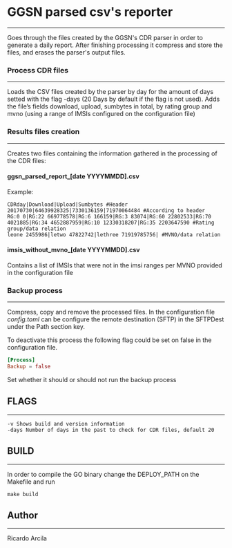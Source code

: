# GGSN parsed csv's reporter
---
Goes through the files created by the GGSN's CDR parser in order to generate a daily report. After finishing processing it compress and store the files, and erases the parser's output files.


### Process CDR files
---
Loads the CSV files created by the parser by day for the amount of days setted with the flag -days (20 Days by default if the flag is not used). Adds the file’s fields download, upload, sumbytes in total, by rating group and mvno (using a range of IMSIs configured on the configuration file)

### Results files creation 
---
Creates two files containing the information gathered in the processing of the CDR files:

#### ggsn_parsed_report_[date YYYYMMDD].csv
Example:
```
CDRday|Download|Upload|Sumbytes #Header
20170730|64639928325|7330136159|71970064484 #According to header
RG:0 0|RG:22 669778578|RG:6 166159|RG:3 83074|RG:60 22802533|RG:70 4021885|RG:34 4652887959|RG:10 12330318207|RG:35 2203647590 #Rating group/data relation
leone 2455986|letwo 47822742|lethree 71919785756| #MVNO/data relation
```

#### imsis_without_mvno_[date YYYYMMDD].csv
Contains a list of IMSIs that were not in the imsi ranges per MVNO provided in the configuration file

### Backup process
---
Compress, copy and remove the processed files. In the configuration file _config.toml_ can be configure the remote destination (SFTP) in the SFTPDest under the Path section key.

To deactivate this process the following flag could be set on false in the configuration file.
``` Toml
[Process]
Backup = false 
```
Set whether it should or should not run the backup process

## FLAGS
---
	-v Shows build and version information
	-days Number of days in the past to check for CDR files, default 20


## BUILD
---
In order to compile the GO binary change the DEPLOY_PATH on the Makefile and run

	make build


## Author
---
Ricardo Arcila
